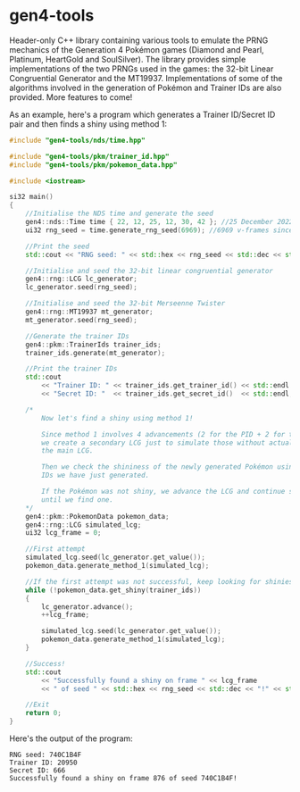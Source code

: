 # gen4-tools
 
Header-only C++ library containing various tools to emulate the PRNG mechanics of the Generation 4 Pokémon games (Diamond and Pearl, Platinum, HeartGold and SoulSilver).
The library provides simple implementations of the two PRNGs used in the games: the 32-bit Linear Congruential Generator and the MT19937.
Implementations of some of the algorithms involved in the generation of Pokémon and Trainer IDs are also provided.
More features to come!


As an example, here's a program which generates a Trainer ID/Secret ID pair and then finds a shiny using method 1:

```c++
#include "gen4-tools/nds/time.hpp"

#include "gen4-tools/pkm/trainer_id.hpp"
#include "gen4-tools/pkm/pokemon_data.hpp"

#include <iostream>

si32 main()
{
	//Initialise the NDS time and generate the seed
	gen4::nds::Time time { 22, 12, 25, 12, 30, 42 }; //25 December 2022, 12:30:42
	ui32 rng_seed = time.generate_rng_seed(6969); //6969 v-frames since the game was booted

	//Print the seed
	std::cout << "RNG seed: " << std::hex << rng_seed << std::dec << std::endl;

	//Initialise and seed the 32-bit linear congruential generator
	gen4::rng::LCG lc_generator;
	lc_generator.seed(rng_seed);

	//Initialise and seed the 32-bit Merseenne Twister
	gen4::rng::MT19937 mt_generator;
	mt_generator.seed(rng_seed);

	//Generate the trainer IDs
	gen4::pkm::TrainerIds trainer_ids;
	trainer_ids.generate(mt_generator);

	//Print the trainer IDs
	std::cout 
		<< "Trainer ID: " << trainer_ids.get_trainer_id() << std::endl
		<< "Secret ID: "  << trainer_ids.get_secret_id()  << std::endl;

	/*
		Now let's find a shiny using method 1!

		Since method 1 involves 4 advancements (2 for the PID + 2 for the IVs),
		we create a secondary LCG just to simulate those without actually advancing
		the main LCG.

		Then we check the shininess of the newly generated Pokémon using the trainer
		IDs we have just generated.

		If the Pokémon was not shiny, we advance the LCG and continue searching
		until we find one.
	*/
	gen4::pkm::PokemonData pokemon_data;
	gen4::rng::LCG simulated_lcg;
	ui32 lcg_frame = 0;

	//First attempt
	simulated_lcg.seed(lc_generator.get_value());
	pokemon_data.generate_method_1(simulated_lcg);

	//If the first attempt was not successful, keep looking for shinies
	while (!pokemon_data.get_shiny(trainer_ids))
	{
		lc_generator.advance();
		++lcg_frame;

		simulated_lcg.seed(lc_generator.get_value());
		pokemon_data.generate_method_1(simulated_lcg);
	}

	//Success!
	std::cout 
		<< "Successfully found a shiny on frame " << lcg_frame
		<< " of seed " << std::hex << rng_seed << std::dec << "!" << std::endl;

	//Exit
	return 0;
}
```
Here's the output of the program:
```
RNG seed: 740C1B4F
Trainer ID: 20950
Secret ID: 666
Successfully found a shiny on frame 876 of seed 740C1B4F!
```
